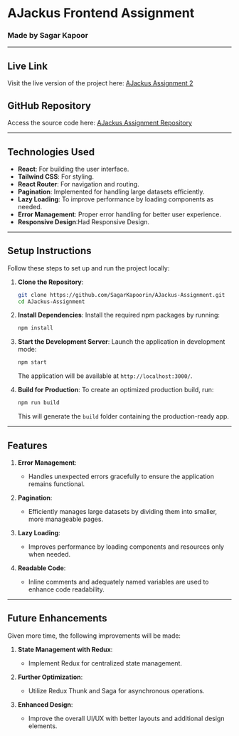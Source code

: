 # **AJackus Frontend Assignment**

### **Made by Sagar Kapoor**

---

## **Live Link**
Visit the live version of the project here: [AJackus Assignment 2](https://ajackus-assignment2.netlify.app/)

## **GitHub Repository**
Access the source code here: [AJackus Assignment Repository](https://github.com/SagarKapoorin/AJackus-Assignment)

---

## **Technologies Used**
- **React**: For building the user interface.
- **Tailwind CSS**: For styling.
- **React Router**: For navigation and routing.
- **Pagination**: Implemented for handling large datasets efficiently.
- **Lazy Loading**: To improve performance by loading components as needed.
- **Error Management**: Proper error handling for better user experience.
- **Responsive Design**:Had Responsive Design.
---

## **Setup Instructions**

Follow these steps to set up and run the project locally:

1. **Clone the Repository**:
   ```bash
   git clone https://github.com/SagarKapoorin/AJackus-Assignment.git
   cd AJackus-Assignment
   ```

2. **Install Dependencies**:
   Install the required npm packages by running:
   ```bash
   npm install
   ```

3. **Start the Development Server**:
   Launch the application in development mode:
   ```bash
   npm start
   ```
   The application will be available at `http://localhost:3000/`.

4. **Build for Production**:
   To create an optimized production build, run:
   ```bash
   npm run build
   ```
   This will generate the `build` folder containing the production-ready app.

---

## **Features**

1. **Error Management**:
   - Handles unexpected errors gracefully to ensure the application remains functional.

2. **Pagination**:
   - Efficiently manages large datasets by dividing them into smaller, more manageable pages.

3. **Lazy Loading**:
   - Improves performance by loading components and resources only when needed.

4. **Readable Code**:
   - Inline comments and adequately named variables are used to enhance code readability.

---

## **Future Enhancements**

Given more time, the following improvements will be made:

1. **State Management with Redux**:
   - Implement Redux for centralized state management.

2. **Further Optimization**:
   - Utilize Redux Thunk and Saga for asynchronous operations.

3. **Enhanced Design**:
   - Improve the overall UI/UX with better layouts and additional design elements.
